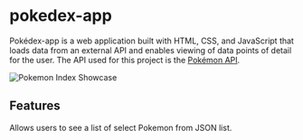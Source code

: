 # pokedex-app
Pokédex-app is a web application built with HTML, CSS, and JavaScript that loads data from an external API and enables viewing of data points of detail for the user.
The API used for this project is the [Pokémon API](https://pokeapi.co/).

![Pokemon Index Showcase](img/pokemonindexshowcase.gif)

## Features
Allows users to see a list of select Pokemon from JSON list.
